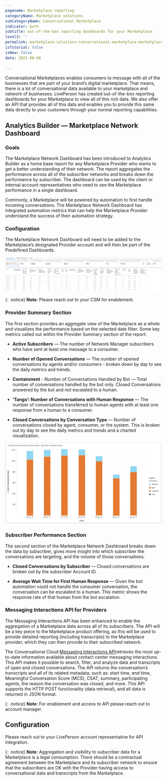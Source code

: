 ```yaml
---
pagename: Marketplace reporting
categoryName: Marketplace solutions
subCategoryName: Conversational Marketplace
indicator: both
subtitle: out-of-the-box reporting dashboards for your Marketplace
level3: ''
permalink: marketplace-solutions-conversational-marketplace-marketplace-reporting.html
isTutorial: false
isNew: false
date: 2021-08-08 

---
```

Conversational Marketplaces enables consumers to message with all of the businesses that are part of your brand’s digital marketplace.  That means, there is a lot of conversational data available to your marketplace and network of businesses.  LivePerson has created out-of-the-box reporting dashboards for your Marketplace to view all of this rich data.  We also offer an API that provides all of this data and enables you to provide this same data directly to your customers through your normal reporting capabilities. 

## Analytics Builder — Marketplace Network Dashboard

### Goals
The Marketplace Network Dashboard has been introduced to Analytics Builder as a home base report for any Marketplace Provider who wants to get a better understanding of their network. The report aggregates the performance across all of the subscriber networks and breaks down the performance by subscriber. The dashboard can be used by the client or internal account representatives who need to see the Marketplace performance in a single dashboard. 

Commonly, a Marketplace will be powered by automation to first handle incoming conversations. The Marketplace Network Dashboard has integrated automation metrics that can help the Marketplace Provider understand the success of their automation strategy. 

### Configuration
The Marketplace Network Dashboard will need to be added to the Marketplace’s designated Provider account and will then be part of the Predefined Dashboards. 

![](/img/marketplace-reporting-1.png)

{: .notice}
**Note**: Please reach out to your CSM for enablement.

### Provider Summary Section

The first section provides an aggregate view of the Marketplace as a whole and visualizes the performance based on the selected date filter. Some key metrics called out within the Provider Summary section of the report:

* **Active Subscribers** — The number of Network Manager subscribers who have sent at least one message to a consumer. 

* **Number of Opened Conversations** — The number of opened conversations by agents and/or consumers - broken down by day to see the daily metrics and trends. 

* **Containment** - Number of Conversations Handled by Bot — Total number of conversations handled by the bot only. Closed Conversations answered by the bot and not escalated to a human. 

* **‘Tango’: Number of Conversations with Human Response** — The number of conversations transferred to human agents with at least one response from a human to a consumer. 

* **Closed Conversations by Conversation Type** — Number of conversations closed by agent, consumer, or the system. This is broken out by day to see the daily metrics and trends and a charted visualization. 

![](/img/marketplace-reporting-2.png)

### Subscriber Performance Section

The second section of the Marketplace Network Dashboard breaks down the data by subscriber, gives more insight into which subscriber the conversations are targeting, and the volume of those conversations. 

* **Closed Conversations by Subscriber** — Closed conversations are broken out by the subscriber Account ID. 

* **Average Wait Time for First Human Response** — Given the bot automation could not handle the consumer conversation, the conversation can be escalated to a human. This metric shows the response rate of that human from the bot escalation.

### Messaging Interactions API for Providers

The Messaging Interactions API has been enhanced to enable the aggregation of a Marketplace data across all of its subscribers. The API will be a key piece to the Marketplace product offering, as this will be used to provide detailed reporting (including transcripts) to the Marketplace provider, which they can then provide to their subscribed network.

The Conversational Cloud [Messaging Interactions API](/https://developers.liveperson.com/messaging-interactions-api-overview.html)retrieves the most up-to-date information available about contact center messaging interactions. This API makes it possible to search, filter, and analyze data and transcripts of open and closed conversations. The API returns the conversation’s transcripts and all of its related metadata; such as: start time, end time, Meaningful Conversation Score (MCS), CSAT, summary, participating agents, the reason the conversation was closed, and more. This API supports the HTTP POST functionality (data retrieval), and all data is returned in JSON format.

{: .notice}
**Note**: For enablement and access to API please reach out to account manager.


## Configuration
Please reach out to your LivePerson account representative for API integration.

{: .notice}
**Note**: Aggregation and visibility to subscriber data for a Marketplace is a legal consumption. There should be a contractual agreement between the Marketplace and its subscriber network to ensure that the subscribers are OK with the Provider having access to conversational data and transcripts from the Marketplace. 
